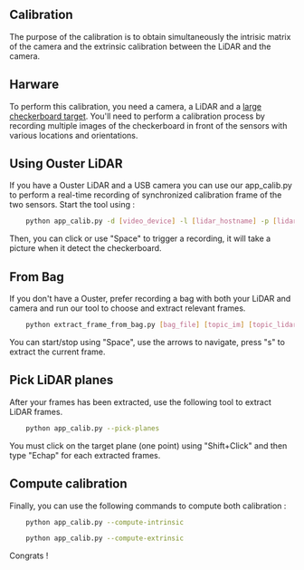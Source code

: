 ## Calibration
The purpose of the calibration is to obtain simultaneously the intrisic matrix of the camera and the extrinsic calibration between the LiDAR and the camera.

## Harware
To perform this calibration, you need a camera, a LiDAR and a [large checkerboard target](https://github.com/opencv/opencv/blob/4.x/doc/pattern.png).
You'll need to perform a calibration process by recording multiple images of the checkerboard in front of the sensors with various locations and orientations. 

## Using Ouster LiDAR


If you have a Ouster LiDAR and a USB camera you can use our app_calib.py to perform a real-time recording of synchronized calibration frame of the two sensors. Start the tool using :

```bash
    python app_calib.py -d [video_device] -l [lidar_hostname] -p [lidar_port] -m [checkerboard_square_size] -c [checkerboard_size]
```

Then, you can click or use "Space" to trigger a recording, it will take a picture when it detect the checkerboard. 

## From Bag 

If you don't have a Ouster, prefer recording a bag with both your LiDAR and camera and run our tool to choose and extract relevant frames. 

```bash
    python extract_frame_from_bag.py [bag_file] [topic_im] [topic_lidar] [output_dir]
```

You can start/stop using "Space", use the arrows to navigate, press "s" to extract the current frame.

## Pick LiDAR planes

After your frames has been extracted, use the following tool to extract LiDAR frames.

```bash
    python app_calib.py --pick-planes
```

You must click on the target plane (one point) using "Shift+Click" and then type "Echap" for each extracted frames.

## Compute calibration

Finally, you can use the following commands to compute both calibration :

```bash
    python app_calib.py --compute-intrinsic
```


```bash
    python app_calib.py --compute-extrinsic
```

Congrats ! 